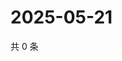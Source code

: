 # 2025-05-21

共 0 条

<!-- BEGIN ZHIHUVIDEO -->
<!-- 最后更新时间 Wed May 21 2025 06:10:36 GMT+0800 (China Standard Time) -->

<!-- END ZHIHUVIDEO -->
